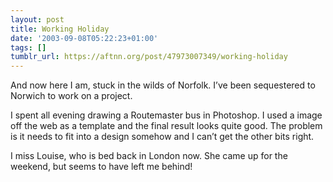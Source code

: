```yaml
---
layout: post
title: Working Holiday
date: '2003-09-08T05:22:23+01:00'
tags: []
tumblr_url: https://aftnn.org/post/47973007349/working-holiday
---
```

<p>And now here I am, stuck in the wilds of Norfolk. I&rsquo;ve been sequestered to Norwich to work on a project.</p>
<p>I spent all evening drawing a Routemaster bus in Photoshop. I used a image off the web as a template and the final result looks quite good. The problem is it needs to fit into a design somehow and I can&rsquo;t get the other bits right.</p>
<p>I miss Louise, who is bed back in London now. She came up for the weekend, but seems to have left me behind!</p>
